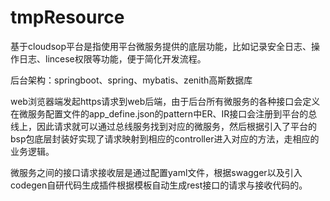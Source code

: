 # tmpResource

基于cloudsop平台是指使用平台微服务提供的底层功能，比如记录安全日志、操作日志、lincese权限等功能，便于简化开发流程。

后台架构：springboot、spring、mybatis、zenith高斯数据库

web浏览器端发起https请求到web后端，由于后台所有微服务的各种接口会定义在微服务配置文件的app_define.json的pattern中ER、IR接口会注册到平台的总线上，因此请求就可以通过总线服务找到对应的微服务，然后根据引入了平台的bsp包底层封装好实现了请求映射到相应的controller进入对应的方法，走相应的业务逻辑。

微服务之间的接口请求接收层是通过配置yaml文件，根据swagger以及引入codegen自研代码生成插件根据模板自动生成rest接口的请求与接收代码的。
